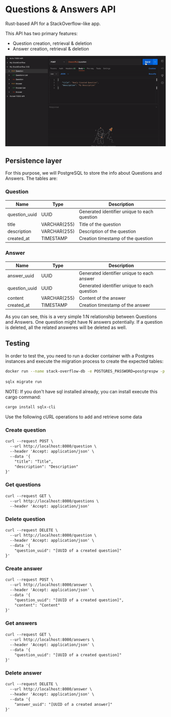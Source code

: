 # Questions & Answers API

Rust-based API for a StackOverflow-like app.

This API has two primary features:

- Question creation, retrieval & deletion
- Answer creation, retrieval & deletion

![api-gif](./api.gif)

## Persistence layer

For this purpose, we will PostgreSQL to store the info about Questions and Answers. The tables are:

### Question

| Name          | Type         | Description                                  |
|---------------|--------------|----------------------------------------------|
| question_uuid | UUID         | Generated identifier unique to each question |
| title         | VARCHAR(255) | Title of the question                        |
| description   | VARCHAR(255) | Description of the question                  |
| created_at    | TIMESTAMP    | Creation timestamp of the question           |

### Answer

| Name          | Type         | Description                                  |
|---------------|--------------|----------------------------------------------|
| answer_uuid   | UUID         | Generated identifier unique to each answer   |
| question_uuid | UUID         | Generated identifier unique to each question |
| content       | VARCHAR(255) | Content of the answer                        |
| created_at    | TIMESTAMP    | Creation timestamp of the answer             |

As you can see, this is a very simple 1:N relationship between Questions and Answers. One question might have N answers potentially. If a question is deleted, all the related answeres will be deleted as well.

## Testing

In order to test the, you need to run a docker container with a Postgres instances and execute the migration process to create the expected tables:
```bash
docker run --name stack-overflow-db -e POSTGRES_PASSWORD=postgrespw -p 55008:5432 -d postgres

sqlx migrate run
```

NOTE: If you don't have sql installed already, you can install execute this cargo command:
```bash
cargo install sqlx-cli   
```
Use the following cURL operations to add and retrieve some data

### Create question

```text
curl --request POST \
  --url http://localhost:8000/question \
  --header 'Accept: application/json' \
  --data '{
	"title": "Title",
	"description": "Description"
}'
```

### Get questions

```text
curl --request GET \
  --url http://localhost:8000/questions \
  --header 'Accept: application/json'
```

### Delete question

```text
curl --request DELETE \
  --url http://localhost:8000/question \
  --header 'Accept: application/json' \
  --data '{
	"question_uuid": "[UUID of a created question]"
}'
```

### Create answer

```text
curl --request POST \
  --url http://localhost:8000/answer \
  --header 'Accept: application/json' \
  --data '{
	"question_uuid": "[UUID of a created question]",
	"content": "Content"
}'
```

### Get answers

```text
curl --request GET \
  --url http://localhost:8000/answers \
  --header 'Accept: application/json' \
  --data '{
	"question_uuid": "[UUID of a created question]"
}'
```


### Delete answer

```text
curl --request DELETE \
  --url http://localhost:8000/answer \
  --header 'Accept: application/json' \
  --data '{
	"answer_uuid": "[UUID of a created answer]"
}'
```
